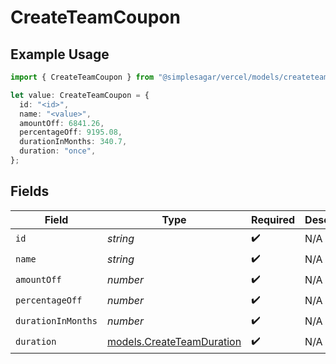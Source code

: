 # CreateTeamCoupon

## Example Usage

```typescript
import { CreateTeamCoupon } from "@simplesagar/vercel/models/createteamop.js";

let value: CreateTeamCoupon = {
  id: "<id>",
  name: "<value>",
  amountOff: 6841.26,
  percentageOff: 9195.08,
  durationInMonths: 340.7,
  duration: "once",
};
```

## Fields

| Field                                                        | Type                                                         | Required                                                     | Description                                                  |
| ------------------------------------------------------------ | ------------------------------------------------------------ | ------------------------------------------------------------ | ------------------------------------------------------------ |
| `id`                                                         | *string*                                                     | :heavy_check_mark:                                           | N/A                                                          |
| `name`                                                       | *string*                                                     | :heavy_check_mark:                                           | N/A                                                          |
| `amountOff`                                                  | *number*                                                     | :heavy_check_mark:                                           | N/A                                                          |
| `percentageOff`                                              | *number*                                                     | :heavy_check_mark:                                           | N/A                                                          |
| `durationInMonths`                                           | *number*                                                     | :heavy_check_mark:                                           | N/A                                                          |
| `duration`                                                   | [models.CreateTeamDuration](../models/createteamduration.md) | :heavy_check_mark:                                           | N/A                                                          |
